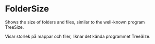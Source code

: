# FolderSize
Shows the size of folders and files, similar to the well-known program TreeSize.


Visar storlek på mappar och filer, liknar det kända programmet TreeSize.
